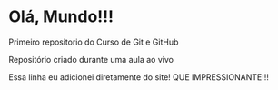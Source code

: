 # Olá, Mundo!!!
 Primeiro repositorio do Curso de Git e GitHub

 Repositório criado durante uma aula ao vivo

Essa linha eu adicionei diretamente do site! QUE IMPRESSIONANTE!!!
